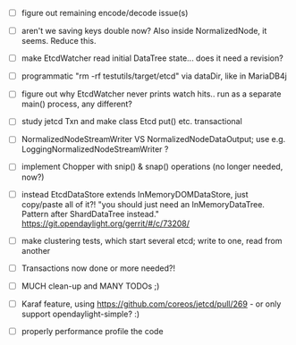
- [ ] figure out remaining encode/decode issue(s)

- [ ] aren't we saving keys double now?  Also inside NormalizedNode, it seems.  Reduce this.

- [ ] make EtcdWatcher read initial DataTree state... does it need a revision?

- [ ] programmatic "rm -rf testutils/target/etcd" via dataDir, like in MariaDB4j

- [ ] figure out why EtcdWatcher never prints watch hits.. run as a separate main() process, any different?

- [ ] study jetcd Txn and make class Etcd put() etc. transactional

- [ ] NormalizedNodeStreamWriter VS NormalizedNodeDataOutput; use e.g. LoggingNormalizedNodeStreamWriter ?

- [ ] implement Chopper with snip() & snap() operations (no longer needed, now?)

- [ ] instead EtcdDataStore extends InMemoryDOMDataStore, just copy/paste all of it?!
      "you should just need an InMemoryDataTree. Pattern after ShardDataTree instead."
      https://git.opendaylight.org/gerrit/#/c/73208/

- [ ] make clustering tests, which start several etcd; write to one, read from another

- [ ] Transactions now done or more needed?!

- [ ] MUCH clean-up and MANY TODOs ;)

- [ ] Karaf feature, using https://github.com/coreos/jetcd/pull/269 - or only support opendaylight-simple? :)

- [ ] properly performance profile the code
